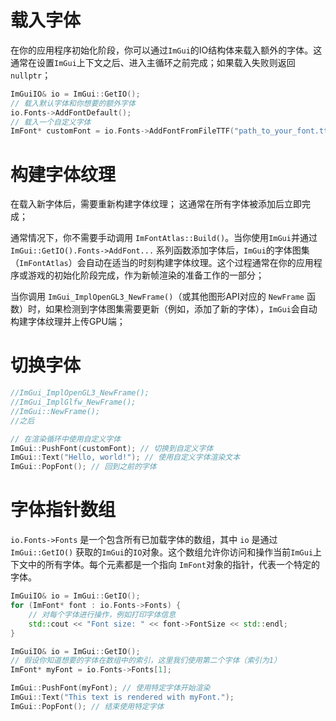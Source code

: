 # 载入字体

在你的应用程序初始化阶段，你可以通过`ImGui`的IO结构体来载入额外的字体。这通常在设置`ImGui`上下文之后、进入主循环之前完成；如果载入失败则返回`nullptr`；

```cpp
ImGuiIO& io = ImGui::GetIO();
// 载入默认字体和你想要的额外字体
io.Fonts->AddFontDefault();
// 载入一个自定义字体
ImFont* customFont = io.Fonts->AddFontFromFileTTF("path_to_your_font.ttf", size_in_pixels);
```

# 构建字体纹理

在载入新字体后，需要重新构建字体纹理；
这通常在所有字体被添加后立即完成；

通常情况下，你不需要手动调用 `ImFontAtlas::Build()`。当你使用`ImGui`并通过 `ImGui::GetIO().Fonts->AddFont...` 系列函数添加字体后，`ImGui`的字体图集（`ImFontAtlas`）会自动在适当的时刻构建字体纹理。这个过程通常在你的应用程序或游戏的初始化阶段完成，作为新帧渲染的准备工作的一部分；

当你调用 `ImGui_ImplOpenGL3_NewFrame()`（或其他图形API对应的 `NewFrame` 函数）时，如果检测到字体图集需要更新（例如，添加了新的字体），`ImGui`会自动构建字体纹理并上传GPU端；

# 切换字体

```cpp
//ImGui_ImplOpenGL3_NewFrame();
//ImGui_ImplGlfw_NewFrame();
//ImGui::NewFrame();
//之后

// 在渲染循环中使用自定义字体
ImGui::PushFont(customFont); // 切换到自定义字体
ImGui::Text("Hello, world!"); // 使用自定义字体渲染文本
ImGui::PopFont(); // 回到之前的字体
```

# 字体指针数组

`io.Fonts->Fonts` 是一个包含所有已加载字体的数组，其中 `io` 是通过 `ImGui::GetIO()` 获取的`ImGui`的`IO`对象。这个数组允许你访问和操作当前`ImGui`上下文中的所有字体。每个元素都是一个指向 `ImFont`对象的指针，代表一个特定的字体。

```cpp
ImGuiIO& io = ImGui::GetIO();
for (ImFont* font : io.Fonts->Fonts) {
    // 对每个字体进行操作，例如打印字体信息
    std::cout << "Font size: " << font->FontSize << std::endl;
}
```

```cpp
ImGuiIO& io = ImGui::GetIO();
// 假设你知道想要的字体在数组中的索引，这里我们使用第二个字体（索引为1）
ImFont* myFont = io.Fonts->Fonts[1];

ImGui::PushFont(myFont); // 使用特定字体开始渲染
ImGui::Text("This text is rendered with myFont.");
ImGui::PopFont(); // 结束使用特定字体
```
